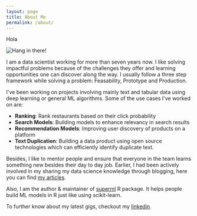 ```yaml
---
layout: page
title: About Me
permalink: /about/
---
```


Hola

![]({{site.baseurl}}/images/mcpichu.jpg "Hang in there!")

I am a data scientist working for more than seven years now. I like solving impactful problems because of the challenges they offer and learning opportunities one can discover along the way. I usually follow a three step framework while solving a problem: Feasability, Prototype and Production.

I've been working on projects involving mainly text and tabular data using deep learning or general ML algorithms. Some of the use cases I've worked on are:

* **Ranking**: Rank restaurants based on their click probability 
* **Search Models**: Building models to enhance relevancy in search results
* **Recommendation Models**: Improving user discovery of products on a platform
* **Text Duplication**: Building a data product using open source technologies which can efficiently identify duplicate text.

Besides, I like to mentor people and ensure that everyone in the team learns something new besides their day to day job. Earlier, I had been actively involved in my sharing my data science knowledge through blogging, here you can find [my articles](https://www.hackerearth.com/blog/author/manish/).

Also, I am the author & maintainer of [superml](https://saraswatmks.github.io/superml/) R package. It helps people build ML models in R just like using scikit-learn.

To further know about my latest gigs, checkout my [linkedin](https://www.linkedin.com/in/saraswatmanish/).

